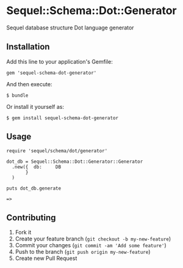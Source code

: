 # Sequel::Schema::Dot::Generator

Sequel database structure Dot language generator

## Installation

Add this line to your application's Gemfile:

    gem 'sequel-schema-dot-generator'

And then execute:

    $ bundle

Or install it yourself as:

    $ gem install sequel-schema-dot-generator

## Usage

    require 'sequel/schema/dot/generator'

    dot_db = Sequel::Schema::Dot::Generator::Generator
      .new({  db:     DB
           }
      )

    puts dot_db.generate

    =>

## Contributing

1. Fork it
2. Create your feature branch (`git checkout -b my-new-feature`)
3. Commit your changes (`git commit -am 'Add some feature'`)
4. Push to the branch (`git push origin my-new-feature`)
5. Create new Pull Request
